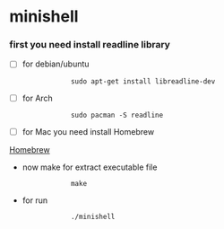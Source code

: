 # minishell

### first you need install readline library
- [ ] for debian/ubuntu

                  sudo apt-get install libreadline-dev

- [ ] for Arch

                  sudo pacman -S readline

- [ ] for Mac you need install Homebrew

[Homebrew](https://github.com/kube/42homebrew)

- now make for extract executable file

                  make

- for run

                  ./minishell
